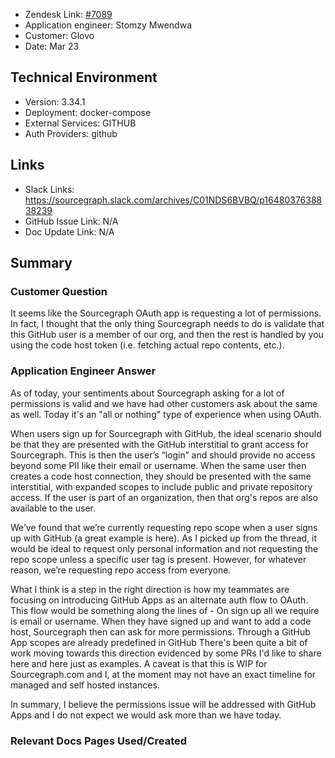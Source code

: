 - Zendesk Link: [#7089](https://sourcegraph.zendesk.com/agent/tickets/7089)
- Application engineer: Stomzy Mwendwa
- Customer: Glovo <!-- Redact if this contains personally identifying information -->
- Date: Mar 23

<!-- Data populated from integration, speak to Ben Gordon or Michael Bali if not working -->
<!-- During Internal team trial, fill missing data manually (we are waiting for all data to sync) -->

## Technical Environment
- Version: 3.34.1​
- Deployment: docker-compose
- External Services: GITHUB
- Auth Providers: github


## Links
<!-- Data for application engineer manual entry -->
- Slack Links: https://sourcegraph.slack.com/archives/C01NDS6BVBQ/p1648037638838239 
- GitHub Issue Link: N/A
- Doc Update Link: N/A

## Summary
### Customer Question
It seems like the Sourcegraph OAuth app is requesting a lot of permissions. In fact, I thought that the only thing Sourcegraph needs to do is validate that this GitHub user is a member of our org, and then the rest is handled by you using the code host token (i.e. fetching actual repo contents, etc.).
### Application Engineer Answer
As of today, your sentiments about Sourcegraph asking for a lot of permissions is valid and we have had other customers ask about the same as well. Today it's an "all or nothing" type of experience when using OAuth.

When users sign up for Sourcegraph with GitHub, the ideal scenario should be that they are presented with the GitHub interstitial to grant access for Sourcegraph. This is then the user’s “login” and should provide no access beyond some PII like their email or username. When the same user then creates a code host connection, they should be presented with the same interstitial, with expanded scopes to include public and private repository access. If the user is part of an organization, then that org's repos are also available to the user.

We’ve found that we’re currently requesting repo scope when a user signs up with GitHub (a great example is here). As I picked up from the thread, it would be ideal to request only personal information and not requesting the repo scope unless a specific user tag is present. However, for whatever reason, we’re requesting repo access from everyone. 

What I think is a step in the right direction is how my teammates are focusing on introducing GitHub Apps as an alternate auth flow to OAuth. This flow would be something along the lines of - On sign up all we require is email or username. When they have signed up and want to add a code host, Sourcegraph then can ask for more permissions. Through a GitHub App scopes are already predefined in GitHub There's been quite a bit of work moving towards this direction evidenced by some PRs I'd like to share here and here just as examples. A caveat is that this is WIP for Sourcegraph.com and I, at the moment may not have an exact timeline for managed and self hosted instances.

In summary, I believe the permissions issue will be addressed with GitHub Apps and I do not expect we would ask more than we have today. 

### Relevant Docs Pages Used/Created
